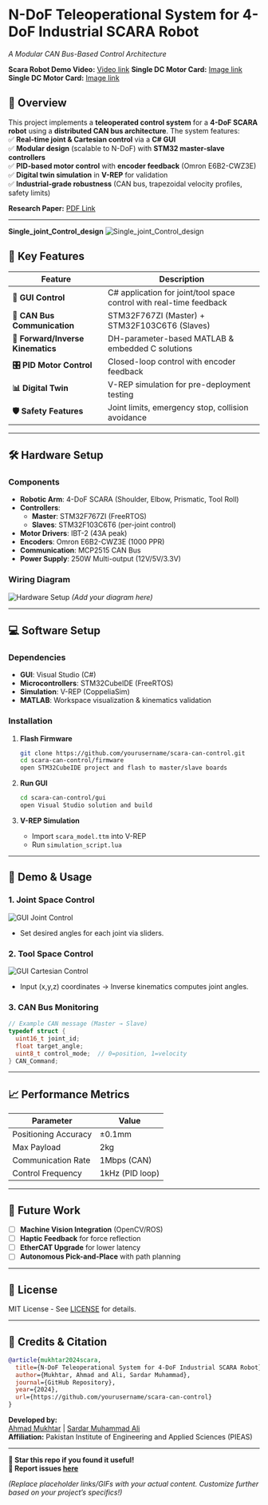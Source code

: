 # **N-DoF Teleoperational System for 4-DoF Industrial SCARA Robot**  
*A Modular CAN Bus-Based Control Architecture*  


**Scara Robot Demo Video:** [Video link](https://drive.google.com/file/d/1_Rjsqo9XiC1aGFfsBElCld4F-KgaRdup/view?usp=sharing) 
**Single DC Motor Card:** [Image link](https://drive.google.com/file/d/10862qc_z-TdehtUcaU7PtxMIyGcl1ge_/view?usp=sharing) 
**Single DC Motor Card:** [Image link](https://drive.google.com/file/d/1YYd2-KgDj5CAyKqFfTfsqcmL1sgpU0G8/view?usp=sharing) 


 

## **📌 Overview**  
This project implements a **teleoperated control system** for a **4-DoF SCARA robot** using a **distributed CAN bus architecture**. The system features:  
✅ **Real-time joint & Cartesian control** via a **C# GUI**  
✅ **Modular design** (scalable to N-DoF) with **STM32 master-slave controllers**  
✅ **PID-based motor control** with **encoder feedback** (Omron E6B2-CWZ3E)  
✅ **Digital twin simulation** in **V-REP** for validation  
✅ **Industrial-grade robustness** (CAN bus, trapezoidal velocity profiles, safety limits)  

**Research Paper:** [PDF Link](https://drive.google.com/file/d/1TaON4kpfjoUx2aGAXLBC6Rx7xFMzxIFO/view?usp=sharing) 

---
**Single_joint_Control_design**
![Single_joint_Control_design](https://github.com/user-attachments/assets/e18e2c9f-b8cb-4338-b717-92fbadfc1a99)



## **🚀 Key Features**  
| **Feature**               | **Description** |
|---------------------------|----------------|
| **📱 GUI Control** | C# application for joint/tool space control with real-time feedback |
| **🔌 CAN Bus Communication** | STM32F767ZI (Master) + STM32F103C6T6 (Slaves) |
| **🤖 Forward/Inverse Kinematics** | DH-parameter-based MATLAB & embedded C solutions |
| **🎛️ PID Motor Control** | Closed-loop control with encoder feedback |
| **📊 Digital Twin** | V-REP simulation for pre-deployment testing |
| **🛡️ Safety Features** | Joint limits, emergency stop, collision avoidance |

---

## **🛠️ Hardware Setup**  
### **Components**  
- **Robotic Arm**: 4-DoF SCARA (Shoulder, Elbow, Prismatic, Tool Roll)  
- **Controllers**:  
  - **Master**: STM32F767ZI (FreeRTOS)  
  - **Slaves**: STM32F103C6T6 (per-joint control)  
- **Motor Drivers**: IBT-2 (43A peak)  
- **Encoders**: Omron E6B2-CWZ3E (1000 PPR)  
- **Communication**: MCP2515 CAN Bus  
- **Power Supply**: 250W Multi-output (12V/5V/3.3V)  

### **Wiring Diagram**  
![Hardware Setup](assets/wiring_diagram.png) *(Add your diagram here)*  

---

## **💻 Software Setup**  
### **Dependencies**  
- **GUI**: Visual Studio (C#)  
- **Microcontrollers**: STM32CubeIDE (FreeRTOS)  
- **Simulation**: V-REP (CoppeliaSim)  
- **MATLAB**: Workspace visualization & kinematics validation  

### **Installation**  
1. **Flash Firmware**  
   ```bash
   git clone https://github.com/yourusername/scara-can-control.git
   cd scara-can-control/firmware
   open STM32CubeIDE project and flash to master/slave boards
   ```

2. **Run GUI**  
   ```bash
   cd scara-can-control/gui
   open Visual Studio solution and build
   ```

3. **V-REP Simulation**  
   - Import `scara_model.ttm` into V-REP  
   - Run `simulation_script.lua`  

---

## **🎯 Demo & Usage**  
### **1. Joint Space Control**  
![GUI Joint Control](assets/gui_joint.png)  
- Set desired angles for each joint via sliders.  

### **2. Tool Space Control**  
![GUI Cartesian Control](assets/gui_cartesian.png)  
- Input (x,y,z) coordinates → Inverse kinematics computes joint angles.  

### **3. CAN Bus Monitoring**  
```c
// Example CAN message (Master → Slave)
typedef struct {
  uint16_t joint_id;
  float target_angle;
  uint8_t control_mode;  // 0=position, 1=velocity
} CAN_Command;
```

---

## **📈 Performance Metrics**  
| **Parameter**       | **Value**       |
|---------------------|-----------------|
| Positioning Accuracy | ±0.1mm         |
| Max Payload         | 2kg            |
| Communication Rate  | 1Mbps (CAN)    |
| Control Frequency   | 1kHz (PID loop)|

---

## **🔮 Future Work**  
- [ ] **Machine Vision Integration** (OpenCV/ROS)  
- [ ] **Haptic Feedback** for force reflection  
- [ ] **EtherCAT Upgrade** for lower latency  
- [ ] **Autonomous Pick-and-Place** with path planning  

---

## **📜 License**  
MIT License - See [LICENSE](LICENSE) for details.  

---

## **🙌 Credits & Citation**  
```bibtex
@article{mukhtar2024scara,
  title={N-DoF Teleoperational System for 4-DoF Industrial SCARA Robot},
  author={Mukhtar, Ahmad and Ali, Sardar Muhammad},
  journal={GitHub Repository},
  year={2024},
  url={https://github.com/yourusername/scara-can-control}
}
```

**Developed by:**  
[Ahmad Mukhtar](mailto:ahmadamukhtar860@gmail.com) | [Sardar Muhammad Ali](mailto:alisardar0211@gmail.com)  
**Affiliation:** Pakistan Institute of Engineering and Applied Sciences (PIEAS)  

---

**🌟 Star this repo if you found it useful!**  
**🐛 Report issues [here](#)**  

*(Replace placeholder links/GIFs with your actual content. Customize further based on your project’s specifics!)*  

